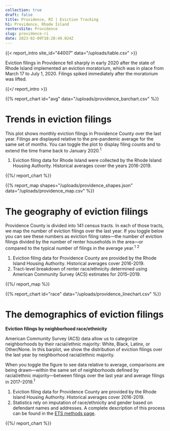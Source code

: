 ```yaml
---
collection: true
draft: false
title: Providence, RI | Eviction Tracking
h1: Providence, Rhode Island
rentersSite: Providence
slug: providence-ri
date: 2023-02-09T18:28:49.024Z
---
```

{{< report_intro site_id="44007" data="/uploads/table.csv" >}}

Eviction filings in Providence fell sharply in early 2020 after the state of Rhode Island implemented an eviction moratorium, which was in place from March 17 to July 1, 2020. Filings spiked immediately after the moratorium was lifted.

 

{{</ report_intro >}}


{{% report_chart id="avg" data="/uploads/providence_barchart.csv" %}}





# Trends in eviction filings

This plot shows monthly eviction filings in Providence County over the last year. Filings are displayed relative to the pre-pandemic average for the same set of months. You can toggle the plot to display filing counts and to extend the time frame back to January 2020.<sup>1</sup>

1. Eviction filing data for Rhode Island were collected by the Rhode Island Housing Authority. Historical averages cover the years 2016-2019.





{{%/ report_chart %}}



{{% report_map shapes="/uploads/providence_shapes.json" data="/uploads/providence_map.csv" %}}





# The geography of eviction filings

Providence County is divided into 141 census tracts. In each of those tracts, we map the number of eviction filings over the last year. If you toggle below you can see these numbers as eviction filing rates—the number of eviction filings divided by the number of renter households in the area—or compared to the typical number of filings in the average year.<sup>1</sup> <sup>2</sup>

1. Eviction filing data for Providence County are provided by the Rhode Island Housing Authority. Historical averages cover 2016-2019. 
2. Tract-level breakdown of renter race/ethnicity determined using American Community Survey (ACS) estimates for 2015–2019.





{{%/ report_map %}}



{{% report_chart id="race" data="/uploads/providence_linechart.csv" %}}





# The demographics of eviction filings

**Eviction filings by neighborhood race/ethnicity**

American Community Survey (ACS) data allow us to categorize neighborhoods by their racial/ethnic majority: White, Black, Latinx, or Other/None. In this barplot, we show the distribution of eviction filings over the last year by neighborhood racial/ethnic majority.  

When you toggle the figure to see data relative to average, comparisons are being drawn—within the same set of neighborhoods defined by racial/ethnic majority—between filings over the last year and average filings in 2017–2019.<sup>1</sup>

1. Eviction filing data for Providence County are provided by the Rhode Island Housing Authority. Historical averages cover 2016-2019.
2. Statistics rely on imputation of race/ethnicity and gender based on defendant names and addresses. A complete description of this process can be found in the [ETS methods page](https://evictionlab.org/eviction-tracking/methods/).




{{%/ report_chart %}}